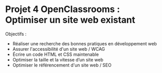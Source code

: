 # Projet 4 OpenClassrooms : Optimiser un site web existant

Objectifs :
- Réaliser une recherche des bonnes pratiques en développement web
- Assurer l'accessibilité d'un site web / WCAG
- Écrire un code HTML et CSS maintenable
- Optimiser la taille et la vitesse d’un site web
- Optimiser le référencement d'un site web / SEO
